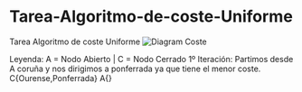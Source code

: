 # Tarea-Algoritmo-de-coste-Uniforme
Tarea Algoritmo de coste Uniforme
![Diagram Coste](https://github.com/Johncarpi/Tarea-Algoritmo-de-coste-Uniforme/assets/150828183/e76b6694-2113-4f80-8112-4ebaa35d7781)


Leyenda: A = Nodo Abierto | C = Nodo Cerrado
1º Iteración:
Partimos desde A coruña y nos dirigimos a ponferrada ya que tiene el menor coste.
C{Ourense,Ponferrada}  A{}
